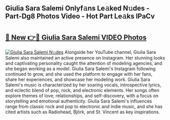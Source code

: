 ## Giulia Sara Salemi Onlyf𝚊ns Le𝚊ked N𝚞des - Part-Dg8 Photos Video - Hot Part Le𝚊ks lPaCv

# <h2><a href="http://ab45788.deff.icu/?id=Giulia+Sara+Salemi">🔗 New 👉🔴 Giulia Sara Salemi VIDEO Photos</a></h2>

[![Giulia Sara Salemi N𝚞des](https://i.imgur.com/rIISA9y.gif)](http://ab45788.deff.icu/?id=Giulia+Sara+Salemi)
Alongside her YouTube channel, Giulia Sara Salemi also maintained an active presence on Instagram. Her stunning looks and captivating personality caught the attention of modeling agencies, and she began working as a model. Giulia Sara Salemi's Instagram following continued to grow, and she used the platform to engage with her fans, share her experiences, and showcase her modeling work. Giulia Sara Salemi's music is characterized by her soaring vocals, introspective lyrics, and eclectic blend of pop, rock, and electronic elements. Her songs often explore themes of love, relationships, and self-discovery, with a focus on storytelling and emotional authenticity. Giulia Sara Salemi's influences range from classic rock and pop to electronic and indie music, and she has cited artists such as Radiohead, Björk, and St. Vincent as key inspirations.
